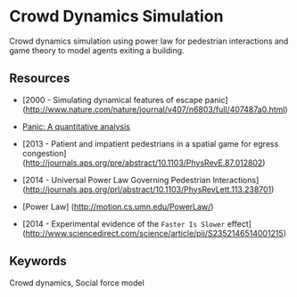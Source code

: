 Crowd Dynamics Simulation
=========================
Crowd dynamics simulation using power law for pedestrian interactions
and game theory to model agents exiting a building.

Resources
---------
- [2000 - Simulating dynamical features of escape panic]
  (http://www.nature.com/nature/journal/v407/n6803/full/407487a0.html)

- [Panic: A quantitative analysis](http://angel.elte.hu/panic/)
  
- [2013 - Patient and impatient pedestrians in a spatial game for egress congestion]
  (http://journals.aps.org/pre/abstract/10.1103/PhysRevE.87.012802)

- [2014 - Universal Power Law Governing Pedestrian Interactions]
  (http://journals.aps.org/prl/abstract/10.1103/PhysRevLett.113.238701)

- [Power Law]
  (http://motion.cs.umn.edu/PowerLaw/)

- [2014 - Experimental evidence of the `Faster Is Slower` effect]
  (http://www.sciencedirect.com/science/article/pii/S2352146514001215)

Keywords
--------
Crowd dynamics, Social force model

